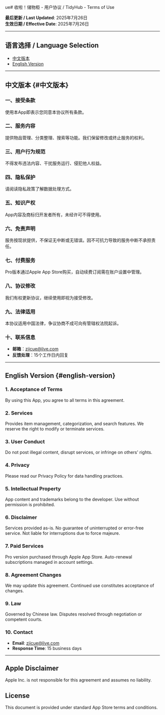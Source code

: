 ue# 收啦！储物柜 - 用户协议 / TidyHub - Terms of Use

**最后更新 / Last Updated**: 2025年7月26日  
**生效日期 / Effective Date**: 2025年7月26日

---

## 语言选择 / Language Selection

- [中文版本](#中文版本)
- [English Version](#english-version)

---

## 中文版本 {#中文版本}

### 一、接受条款
使用本App即表示您同意本协议所有条款。

### 二、服务内容
提供物品管理、分类整理、搜索等功能。我们保留修改或终止服务的权利。

### 三、用户行为规范
不得发布违法内容、干扰服务运行、侵犯他人权益。

### 四、隐私保护
请阅读隐私政策了解数据处理方式。

### 五、知识产权
App内容及商标归开发者所有，未经许可不得使用。

### 六、免责声明
服务按现状提供，不保证无中断或无错误。因不可抗力导致的服务中断不承担责任。

### 七、付费服务
Pro版本通过Apple App Store购买，自动续费订阅需在账户设置中管理。

### 八、协议修改
我们有权更新协议，继续使用即视为接受修改。

### 九、法律适用
本协议适用中国法律，争议协商不成可向有管辖权法院起诉。

### 十、联系信息
- **邮箱**：zjicue@live.com
- **反馈处理**：15个工作日内回复

---

## English Version {#english-version}

### 1. Acceptance of Terms
By using this App, you agree to all terms in this agreement.

### 2. Services
Provides item management, categorization, and search features. We reserve the right to modify or terminate services.

### 3. User Conduct
Do not post illegal content, disrupt services, or infringe on others' rights.

### 4. Privacy
Please read our Privacy Policy for data handling practices.

### 5. Intellectual Property
App content and trademarks belong to the developer. Use without permission is prohibited.

### 6. Disclaimer
Services provided as-is. No guarantee of uninterrupted or error-free service. Not liable for interruptions due to force majeure.

### 7. Paid Services
Pro version purchased through Apple App Store. Auto-renewal subscriptions managed in account settings.

### 8. Agreement Changes
We may update this agreement. Continued use constitutes acceptance of changes.

### 9. Law
Governed by Chinese law. Disputes resolved through negotiation or competent courts.

### 10. Contact
- **Email**: zjicue@live.com
- **Response Time**: 15 business days

---

## Apple Disclaimer
Apple Inc. is not responsible for this agreement and assumes no liability.

## License
This document is provided under standard App Store terms and conditions.
